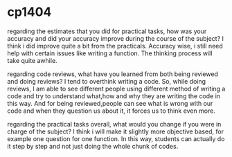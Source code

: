 # cp1404

regarding the estimates that you did for practical tasks, how was your accuracy and did your accuracy improve during the course of the subject?
I think i did improve quite a bit from the practicals. Accuracy wise, i still need help with certain issues like writing a function. The thinking process will take 
quite awhile. 

regarding code reviews, what have you learned from both being reviewed and doing reviews?
I tend to overthink writing a code. So, while doing reviews, I am able to see different people using different method of writing a code and try to understand
what,how and why they are writing the code in this way. And for being reviewed,people can see what is wrong with our code and when they question us about it, it forces
us to think even more. 

regarding the practical tasks overall, what would you change if you were in charge of the subject?
I think i will make it slightly more objective based, for example one question for one function. In this way, students can actually do it step by step and not
just doing the whole chunk of codes.
